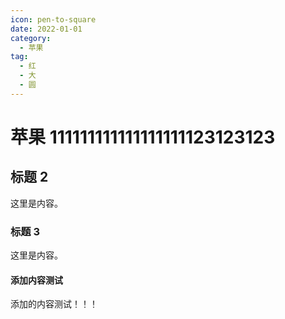 ```yaml
---
icon: pen-to-square
date: 2022-01-01
category:
  - 苹果
tag:
  - 红
  - 大
  - 圆
---
```


# 苹果 111111111111111111123123123

## 标题 2

这里是内容。

### 标题 3

这里是内容。

#### 添加内容测试

添加的内容测试！！！
